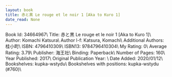 ```yaml
---
layout: book
title: 赤と黒 Le rouge et le noir 1 [Aka to Kuro 1]
date_read: None
---
```


Book Id: 34664967\ 
Title: 赤と黒 Le rouge et le noir 1 [Aka to Kuro 1]\ 
Author: Komachi Katsura\ 
Author l-f: Katsura, Komachi\ 
Additional Authors: 桂小町\ 
ISBN: 4796410309\ 
ISBN13: 9784796410304\ 
My Rating: 0\ 
Average Rating: 3.79\ 
Publisher: 海王社\ 
Binding: Paperback\ 
Number of Pages: 160\ 
Year Published: 2017\ 
Original Publication Year: \ 
Date Added: 2020/01/12\ 
Bookshelves: kupka-wstydu\ 
Bookshelves with positions: kupka-wstydu (#760)\ 

